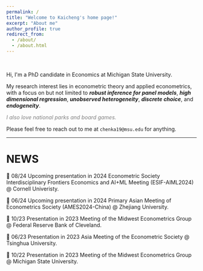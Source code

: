 ```yaml
---
permalink: /
title: "Welcome to Kaicheng's home page!"
excerpt: "About me"
author_profile: true
redirect_from: 
  - /about/
  - /about.html
---
```


<br />

Hi, I'm a PhD candidate in Economics at Michigan State University. 

My research interest lies in econometric theory and applied econometrics, with a focus on but not limited to ***robust inference for panel models***, ***high dimensional regression***, ***unobserved heterogeneity***, ***discrete choice***, and ***endogeneity***. 

*<span style="color:grey">I also love national parks and board games.</span>*

Please feel free to reach out to me at `chenka19@msu.edu` for anything.


---

# NEWS
:speech_balloon: 08/24 Upcoming presentation in 2024 Econometric Society Interdisciplinary Frontiers Economics and AI+ML Meeting (ESIF-AIML2024) @ Cornell Univeristy.

:speech_balloon: 06/24 Upcoming presentation in 2024 Primary Asian Meeting of Econometrics Society (AMES2024-China) @ Zhejiang University.

:speech_balloon: 10/23 Presentation in 2023 Meeting of the Midwest Econometrics Group @ Federal Reserve Bank of Cleveland.

:speech_balloon: 06/23 Presentation in 2023 Asia Meeting of the Econometric Society @ Tsinghua University.

:speech_balloon: 10/22 Presentation in 2023 Meeting of the Midwest Econometrics Group @ Michigan State University.

